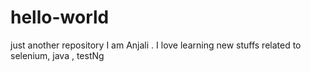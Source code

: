 # hello-world

just another repository
I am Anjali . I love learning new stuffs related to selenium, java , testNg
